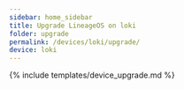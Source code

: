 ```yaml
---
sidebar: home_sidebar
title: Upgrade LineageOS on loki
folder: upgrade
permalink: /devices/loki/upgrade/
device: loki
---
```

{% include templates/device_upgrade.md %}
